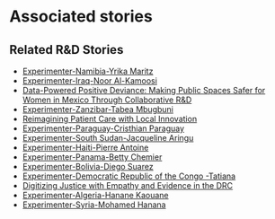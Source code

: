 # Associated stories

<!-- !!DO NOT REMOVE!! start autogenerated hyperlinks -->
## Related R&D Stories
- [Experimenter-Namibia-Yrika Maritz](/RnD-Archive/stories/?doc=Experimenters_NAM)
- [Experimenter-Iraq-Noor Al-Kamoosi](/RnD-Archive/stories/?doc=Experimenters_IRQ)
- [Data-Powered Positive Deviance: Making Public Spaces Safer for Women in Mexico Through Collaborative R&D](/RnD-Archive/stories/?doc=Explorers_MEX)
- [Experimenter-Zanzibar-Tabea Mbugbuni](/RnD-Archive/stories/?doc=Experimenters_TZA)
- [Reimagining Patient Care with Local Innovation](/RnD-Archive/stories/?doc=Explorers_RWA)
- [Experimenter-Paraguay-Cristhian Paraguay](/RnD-Archive/stories/?doc=Experimenters_PRY)
- [Experimenter-South Sudan-Jacqueline Aringu](/RnD-Archive/stories/?doc=Experimenters_SSD)
- [Experimenter-Haiti-Pierre Antoine](/RnD-Archive/stories/?doc=Experimenters_HTI)
- [Experimenter-Panama-Betty Chemier](/RnD-Archive/stories/?doc=Experimenters_PAN)
- [Experimenter-Bolivia-Diego Suarez](/RnD-Archive/stories/?doc=Experimenters_BOL)
- [Experimenter-Democratic Republic of the Congo -Tatiana](/RnD-Archive/stories/?doc=Experimenters_COD)
- [Digitizing Justice with Empathy and Evidence in the DRC](/RnD-Archive/stories/?doc=Explorers_COD)
- [Experimenter-Algeria-Hanane Kaouane](/RnD-Archive/stories/?doc=Experimenters_DZA)
- [Experimenter-Syria-Mohamed Hanana](/RnD-Archive/stories/?doc=Experimenters_SYR)
<!-- !!DO NOT REMOVE!! end autogenerated hyperlinks -->